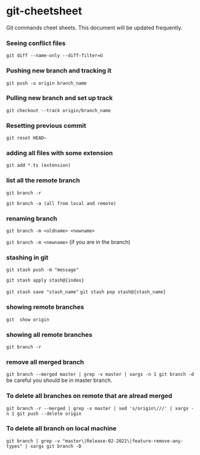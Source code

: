 # git-cheetsheet
Git commands cheet sheets. This document will be updated frequently.


### Seeing conflict files
`git diff --name-only --diff-filter=U`

### Pushing new branch and tracking it
`git push -u origin branch_name`

### Pulling new branch and set up track
`git checkout --track origin/branch_name`

### Resetting previous commit
`git reset HEAD~`

### adding all files with some extension
`git add *.ts (extension)`


### list all the remote branch
`git branch -r`

`git branch -a (all from local and remote)`


### renaming branch
`git branch -m <oldname> <newname>`

`git branch -m <newname>` (if you are in the branch)


### stashing in git
`git stash push -m "message"`

`git stash apply stash@{index}`

`git stash save "stash_name"`
`git stash pop stash@{stash_name}`


### showing remote branches
`git  show origin`

### showing all remote branches
`git branch -r`


### remove all merged branch
 `git branch --merged master | grep -v master | xargs -n 1 git branch -d` be careful you should be in master branch.



### To delete all branches on remote that are alread merged
`git branch -r --merged | grep -v master | sed 's/origin\///' | xargs -n 1 git push --delete origin`

### To delete all branch on local machine
`git branch | grep -v "master\|Release-02-2022\|feature-remove-any-types" | xargs git branch -D`
